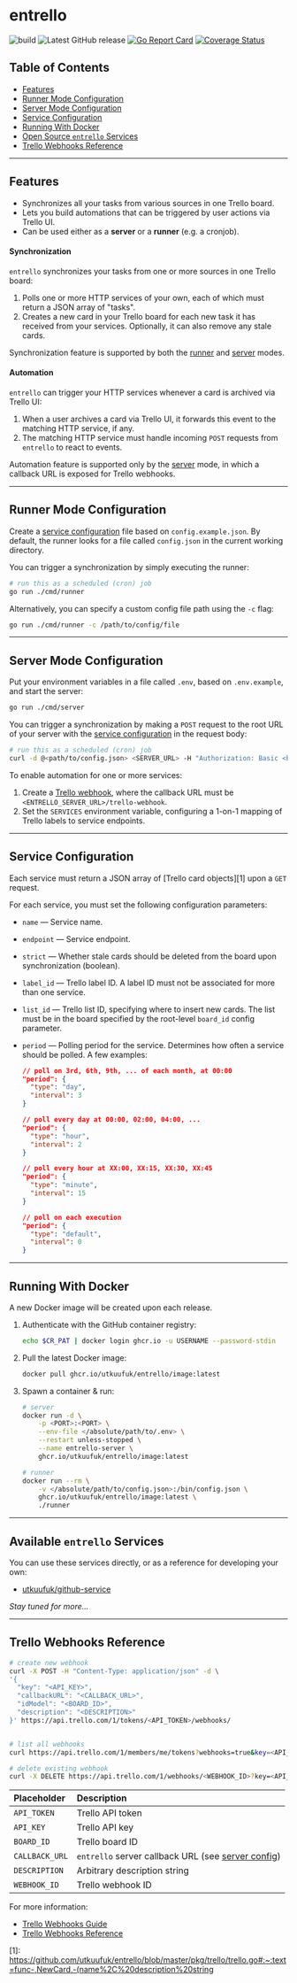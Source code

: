 # entrello
![build](https://github.com/utkuufuk/entrello/workflows/entrello/badge.svg?branch=master)
![Latest GitHub release](https://img.shields.io/github/release/utkuufuk/entrello.svg)
[![Go Report Card](https://goreportcard.com/badge/github.com/utkuufuk/entrello)](https://goreportcard.com/report/github.com/utkuufuk/entrello)
[![Coverage Status](https://coveralls.io/repos/github/utkuufuk/entrello/badge.svg)](https://coveralls.io/github/utkuufuk/entrello)

## Table of Contents
- [Features](#features)
- [Runner Mode Configuration](#runner-mode-configuration)
- [Server Mode Configuration](#server-mode-configuration)
- [Service Configuration](#service-configuration)
- [Running With Docker](#running-with-docker)
- [Open Source `entrello` Services](#open-source-entrello-services)
- [Trello Webhooks Reference](#trello-webhooks-reference)

---

## Features
- Synchronizes all your tasks from various sources in one Trello board.
- Lets you build automations that can be triggered by user actions via Trello UI.
- Can be used either as a **server** or a **runner** (e.g. a cronjob).

#### Synchronization
`entrello` synchronizes your tasks from one or more sources in one Trello board:
1. Polls one or more HTTP services of your own, each of which must return a JSON array of "tasks".
2. Creates a new card in your Trello board for each new task it has received from your services. Optionally, it can also remove any stale cards.

Synchronization feature is supported by both the [runner](#runner-mode-configuration) and [server](#server-mode-configuration) modes.

#### Automation
`entrello` can trigger your HTTP services whenever a card is archived via Trello UI:
1. When a user archives a card via Trello UI, it forwards this event to the matching HTTP service, if any.
2. The matching HTTP service must handle incoming `POST` requests from `entrello` to react to events.

Automation feature is supported only by the [server](#server-mode-configuration) mode, in which a callback URL is exposed for Trello webhooks.

---

## Runner Mode Configuration
Create a [service configuration](#service-configuration) file based on `config.example.json`. By default, the runner looks for a file called `config.json` in the current working directory.

You can trigger a synchronization by simply executing the runner:
```sh
# run this as a scheduled (cron) job
go run ./cmd/runner
```

Alternatively, you can specify a custom config file path using the `-c` flag:
```sh
go run ./cmd/runner -c /path/to/config/file
```

---

## Server Mode Configuration
Put your environment variables in a file called `.env`, based on `.env.example`, and start the server:
```sh
go run ./cmd/server
```

You can trigger a synchronization by making a `POST` request to the root URL of your server with the [service configuration](#service-configuration) in the request body:
```sh
# run this as a scheduled (cron) job
curl -d @<path/to/config.json> <SERVER_URL> -H "Authorization: Basic <base64(<USERNAME>:<PASSWORD>)>"
```

To enable automation for one or more services:
1. Create a [Trello webhook](#trello-webhooks-reference), where the callback URL must be `<ENTRELLO_SERVER_URL>/trello-webhook`. 
2. Set the `SERVICES` environment variable, configuring a 1-on-1 mapping of Trello labels to service endpoints.

---

## Service Configuration
Each service must return a JSON array of [Trello card objects][1] upon a `GET` request.

For each service, you must set the following configuration parameters:

- `name` &mdash; Service name.

- `endpoint` &mdash; Service endpoint.

- `strict` &mdash; Whether stale cards should be deleted from the board upon synchronization (boolean).

- `label_id` &mdash; Trello label ID. A label ID must not be associated for more than one service.

- `list_id` &mdash; Trello list ID, specifying where to insert new cards. The list must be in the board specified by the root-level `board_id` config parameter.

- `period` &mdash; Polling period for the service. Determines how often a service should be polled. A few examples:
    ```json
    // poll on 3rd, 6th, 9th, ... of each month, at 00:00
    "period": {
      "type": "day",
      "interval": 3
    }

    // poll every day at 00:00, 02:00, 04:00, ...
    "period": {
      "type": "hour",
      "interval": 2
    }

    // poll every hour at XX:00, XX:15, XX:30, XX:45
    "period": {
      "type": "minute",
      "interval": 15
    }

    // poll on each execution
    "period": {
      "type": "default",
      "interval": 0
    }
    ```

---

## Running With Docker
A new Docker image will be created upon each release.

1. Authenticate with the GitHub container registry:
    ```sh
    echo $CR_PAT | docker login ghcr.io -u USERNAME --password-stdin
    ```

2. Pull the latest Docker image:
    ```sh
    docker pull ghcr.io/utkuufuk/entrello/image:latest
    ```

3. Spawn a container & run:
    ```sh
    # server
    docker run -d \
        -p <PORT>:<PORT> \
        --env-file </absolute/path/to/.env> \
        --restart unless-stopped \
        --name entrello-server \
        ghcr.io/utkuufuk/entrello/image:latest

    # runner
    docker run --rm \
        -v </absolute/path/to/config.json>:/bin/config.json \
        ghcr.io/utkuufuk/entrello/image:latest \
        ./runner
    ```

---

## Available `entrello` Services
You can use these services directly, or as a reference for developing your own:
- [utkuufuk/github-service](https://github.com/utkuufuk/github-service)

_Stay tuned for more..._

---

## Trello Webhooks Reference
```sh
# create new webhook
curl -X POST -H "Content-Type: application/json" -d \
'{
  "key": "<API_KEY>",
  "callbackURL": "<CALLBACK_URL>",
  "idModel": "<BOARD_ID>",
  "description": "<DESCRIPTION>"
}' https://api.trello.com/1/tokens/<API_TOKEN>/webhooks/


# list all webhooks
curl https://api.trello.com/1/members/me/tokens?webhooks=true&key=<API_KEY>&token=<API_TOKEN>

# delete existing webhook
curl -X DELETE https://api.trello.com/1/webhooks/<WEBHOOK_ID>?key=<API_KEY>&token=<API_TOKEN>
```

| Placeholder   | Description |
|:--------------|:------------|
|`API_TOKEN`    | Trello API token |
|`API_KEY`      | Trello API key |
|`BOARD_ID`     | Trello board ID |
|`CALLBACK_URL` | `entrello` server callback URL (see [server config](#server-mode-configuration)) |
|`DESCRIPTION`  | Arbitrary description string |
|`WEBHOOK_ID`   | Trello webhook ID |

For more information:
* [Trello Webhooks Guide](https://developer.atlassian.com/cloud/trello/guides/rest-api/webhooks/)
* [Trello Webhooks Reference](https://developer.atlassian.com/cloud/trello/rest/#api-group-Webhooks)

[1]: https://github.com/utkuufuk/entrello/blob/master/pkg/trello/trello.go#:~:text=func-,NewCard,-(name%2C%20description%20string
